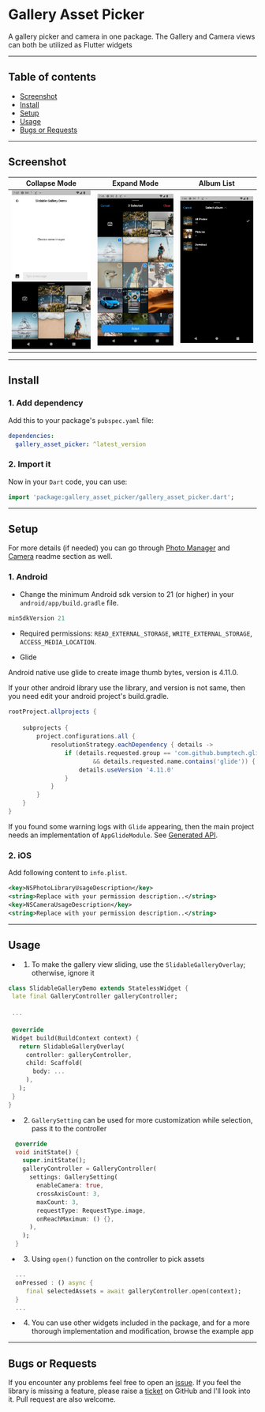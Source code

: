 # Gallery Asset Picker

A gallery picker and camera in one package. The Gallery and Camera views can both be utilized as Flutter widgets

---

## Table of contents

- [Screenshot](#screenshot)
- [Install](#install)
- [Setup](#setup)
- [Usage](#usage)
- [Bugs or Requests](#bugs-or-requests)

---

## Screenshot

|                  Collapse Mode                   |                   Expand Mode                    |                    Album List                    |
| :----------------------------------------------: | :----------------------------------------------: | :----------------------------------------------: |
| ![image1](screenshots/Screenshot_1687092172.png) | ![image2](screenshots/Screenshot_1687092370.png) | ![image3](screenshots/Screenshot_1687092410.png) |

---

## Install

### 1. Add dependency

Add this to your package's `pubspec.yaml` file:

```yaml
dependencies:
  gallery_asset_picker: ^latest_version
```

### 2. Import it

Now in your `Dart` code, you can use:

```dart
import 'package:gallery_asset_picker/gallery_asset_picker.dart';
```

---

## Setup

For more details (if needed) you can go through <a href="https://pub.dev/packages/photo_manager">Photo Manager</a> and <a href="https://pub.dev/packages/camera">Camera</a> readme section as well.

### 1. Android

- Change the minimum Android sdk version to 21 (or higher) in your `android/app/build.gradle` file.

```gradle
minSdkVersion 21
```

- Required permissions: `READ_EXTERNAL_STORAGE`, `WRITE_EXTERNAL_STORAGE`, `ACCESS_MEDIA_LOCATION`.

- Glide

Android native use glide to create image thumb bytes, version is 4.11.0.

If your other android library use the library, and version is not same, then you need edit your android project's build.gradle.

```gradle
rootProject.allprojects {

    subprojects {
        project.configurations.all {
            resolutionStrategy.eachDependency { details ->
                if (details.requested.group == 'com.github.bumptech.glide'
                        && details.requested.name.contains('glide')) {
                    details.useVersion '4.11.0'
                }
            }
        }
    }
}
```

If you found some warning logs with `Glide` appearing,
then the main project needs an implementation of `AppGlideModule`.
See [Generated API](https://sjudd.github.io/glide/doc/generatedapi.html).

### 2. iOS

Add following content to `info.plist`.

```xml
<key>NSPhotoLibraryUsageDescription</key>
<string>Replace with your permission description..</string>
<key>NSCameraUsageDescription</key>
<string>Replace with your permission description..</string>
```

---

## Usage

- 1. To make the gallery view sliding, use the `SlidableGalleryOverlay`; otherwise, ignore it

```dart
class SlidableGalleryDemo extends StatelessWidget {
 late final GalleryController galleryController;

 ...

 @override
 Widget build(BuildContext context) {
   return SlidableGalleryOverlay(
     controller: galleryController,
     child: Scaffold(
       body: ...
     ),
   );
 }
}
```

- 2. `GallerySetting` can be used for more customization while selection, pass it to the controller

```dart
  @override
  void initState() {
    super.initState();
    galleryController = GalleryController(
      settings: GallerySetting(
        enableCamera: true,
        crossAxisCount: 3,
        maxCount: 3,
        requestType: RequestType.image,
        onReachMaximum: () {},
      ),
    );
  }
```

- 3. Using `open()` function on the controller to pick assets

```dart
  ...
  onPressed : () async {
     final selectedAssets = await galleryController.open(context);
  }
  ...
```

- 4. You can use other widgets included in the package, and for a more thorough implementation and modification, browse the example app

---

## Bugs or Requests

If you encounter any problems feel free to open an [issue](https://github.com/haonguyenuet/gallery_asset_picker/issues/new?template=bug_report.md). If you feel the library is missing a feature, please raise a [ticket](https://github.com/haonguyenuet/gallery_asset_picker/issues/new?template=feature_request.md) on GitHub and I'll look into it. Pull request are also welcome.
